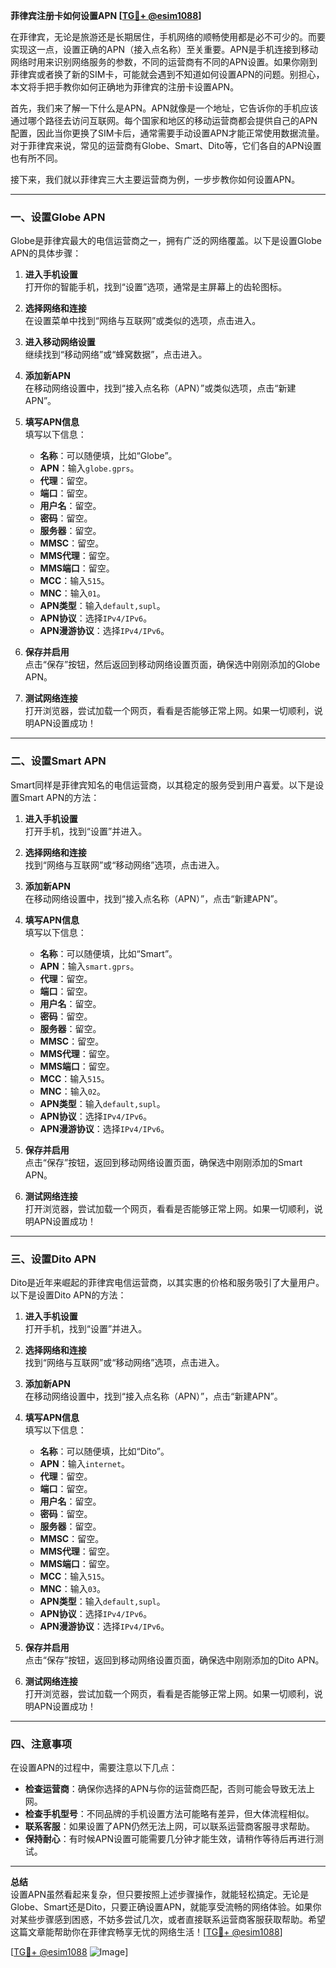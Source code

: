**菲律宾注册卡如何设置APN [[TG💪+ @esim1088](https://t.me/s/esim1088)]**

在菲律宾，无论是旅游还是长期居住，手机网络的顺畅使用都是必不可少的。而要实现这一点，设置正确的APN（接入点名称）至关重要。APN是手机连接到移动网络时用来识别网络服务的参数，不同的运营商有不同的APN设置。如果你刚到菲律宾或者换了新的SIM卡，可能就会遇到不知道如何设置APN的问题。别担心，本文将手把手教你如何正确地为菲律宾的注册卡设置APN。

首先，我们来了解一下什么是APN。APN就像是一个地址，它告诉你的手机应该通过哪个路径去访问互联网。每个国家和地区的移动运营商都会提供自己的APN配置，因此当你更换了SIM卡后，通常需要手动设置APN才能正常使用数据流量。对于菲律宾来说，常见的运营商有Globe、Smart、Dito等，它们各自的APN设置也有所不同。

接下来，我们就以菲律宾三大主要运营商为例，一步步教你如何设置APN。

---

### **一、设置Globe APN**
Globe是菲律宾最大的电信运营商之一，拥有广泛的网络覆盖。以下是设置Globe APN的具体步骤：

1. **进入手机设置**  
   打开你的智能手机，找到“设置”选项，通常是主屏幕上的齿轮图标。

2. **选择网络和连接**  
   在设置菜单中找到“网络与互联网”或类似的选项，点击进入。

3. **进入移动网络设置**  
   继续找到“移动网络”或“蜂窝数据”，点击进入。

4. **添加新APN**  
   在移动网络设置中，找到“接入点名称（APN）”或类似选项，点击“新建APN”。

5. **填写APN信息**  
   填写以下信息：
   - **名称**：可以随便填，比如“Globe”。
   - **APN**：输入`globe.gprs`。
   - **代理**：留空。
   - **端口**：留空。
   - **用户名**：留空。
   - **密码**：留空。
   - **服务器**：留空。
   - **MMSC**：留空。
   - **MMS代理**：留空。
   - **MMS端口**：留空。
   - **MCC**：输入`515`。
   - **MNC**：输入`01`。
   - **APN类型**：输入`default,supl`。
   - **APN协议**：选择`IPv4/IPv6`。
   - **APN漫游协议**：选择`IPv4/IPv6`。

6. **保存并启用**  
   点击“保存”按钮，然后返回到移动网络设置页面，确保选中刚刚添加的Globe APN。

7. **测试网络连接**  
   打开浏览器，尝试加载一个网页，看看是否能够正常上网。如果一切顺利，说明APN设置成功！

---

### **二、设置Smart APN**
Smart同样是菲律宾知名的电信运营商，以其稳定的服务受到用户喜爱。以下是设置Smart APN的方法：

1. **进入手机设置**  
   打开手机，找到“设置”并进入。

2. **选择网络和连接**  
   找到“网络与互联网”或“移动网络”选项，点击进入。

3. **添加新APN**  
   在移动网络设置中，找到“接入点名称（APN）”，点击“新建APN”。

4. **填写APN信息**  
   填写以下信息：
   - **名称**：可以随便填，比如“Smart”。
   - **APN**：输入`smart.gprs`。
   - **代理**：留空。
   - **端口**：留空。
   - **用户名**：留空。
   - **密码**：留空。
   - **服务器**：留空。
   - **MMSC**：留空。
   - **MMS代理**：留空。
   - **MMS端口**：留空。
   - **MCC**：输入`515`。
   - **MNC**：输入`02`。
   - **APN类型**：输入`default,supl`。
   - **APN协议**：选择`IPv4/IPv6`。
   - **APN漫游协议**：选择`IPv4/IPv6`。

5. **保存并启用**  
   点击“保存”按钮，返回到移动网络设置页面，确保选中刚刚添加的Smart APN。

6. **测试网络连接**  
   打开浏览器，尝试加载一个网页，看看是否能够正常上网。如果一切顺利，说明APN设置成功！

---

### **三、设置Dito APN**
Dito是近年来崛起的菲律宾电信运营商，以其实惠的价格和服务吸引了大量用户。以下是设置Dito APN的方法：

1. **进入手机设置**  
   打开手机，找到“设置”并进入。

2. **选择网络和连接**  
   找到“网络与互联网”或“移动网络”选项，点击进入。

3. **添加新APN**  
   在移动网络设置中，找到“接入点名称（APN）”，点击“新建APN”。

4. **填写APN信息**  
   填写以下信息：
   - **名称**：可以随便填，比如“Dito”。
   - **APN**：输入`internet`。
   - **代理**：留空。
   - **端口**：留空。
   - **用户名**：留空。
   - **密码**：留空。
   - **服务器**：留空。
   - **MMSC**：留空。
   - **MMS代理**：留空。
   - **MMS端口**：留空。
   - **MCC**：输入`515`。
   - **MNC**：输入`03`。
   - **APN类型**：输入`default,supl`。
   - **APN协议**：选择`IPv4/IPv6`。
   - **APN漫游协议**：选择`IPv4/IPv6`。

5. **保存并启用**  
   点击“保存”按钮，返回到移动网络设置页面，确保选中刚刚添加的Dito APN。

6. **测试网络连接**  
   打开浏览器，尝试加载一个网页，看看是否能够正常上网。如果一切顺利，说明APN设置成功！

---

### **四、注意事项**
在设置APN的过程中，需要注意以下几点：
- **检查运营商**：确保你选择的APN与你的运营商匹配，否则可能会导致无法上网。
- **检查手机型号**：不同品牌的手机设置方法可能略有差异，但大体流程相似。
- **联系客服**：如果设置了APN仍然无法上网，可以联系运营商客服寻求帮助。
- **保持耐心**：有时候APN设置可能需要几分钟才能生效，请稍作等待后再进行测试。

---

**总结**  
设置APN虽然看起来复杂，但只要按照上述步骤操作，就能轻松搞定。无论是Globe、Smart还是Dito，只要正确设置APN，就能享受流畅的网络体验。如果你对某些步骤感到困惑，不妨多尝试几次，或者直接联系运营商客服获取帮助。希望这篇文章能帮助你在菲律宾畅享无忧的网络生活！[[TG💪+ @esim1088](https://t.me/s/esim1088)]

[[TG💪+ @esim1088](https://t.me/s/esim1088) ![Image](https://i.postimg.cc/4NQfJmqS/Snipaste-2025-05-13-00-14-12.png)]